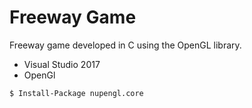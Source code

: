 # Freeway Game

Freeway game developed in C using the OpenGL library.
   
- Visual Studio 2017
- OpenGl
```sh
$ Install-Package nupengl.core
```
     
     


